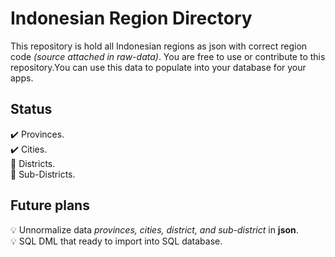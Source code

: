 # Indonesian Region Directory
This repository is hold all Indonesian regions as json with correct region code *(source attached in raw-data)*. You are free to use or contribute to this repository.You can use this data to populate into your database for your apps.

## Status
✔️ Provinces.<br/>
✔️ Cities.<br/>
🚧 Districts. <br/>
🚧 Sub-Districts. <br/>

## Future plans
:bulb: Unnormalize data *provinces, cities, district, and sub-district* in **json**.<br/>
:bulb: SQL DML that ready to import into SQL database.<br/>
